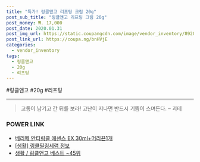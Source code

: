 ```yaml
--- 
title: "특가! 링클앤고 리프팅 크림 20g" 
post_sub_title: "링클앤고 리프팅 크림 20g" 
post_money: ₩. 17,000 
post_date: 2020.01.31 
post_img_url: https://static.coupangcdn.com/image/vendor_inventory/8928/e4123f859f86e6556c9c067d12850f57d4d059cad24015af0528fb106724.jpg 
post_link_url: https://coupa.ng/bnHVjE 
categories: 
  - vendor_inventory 
tags: 
  - 링클앤고 
  - 20g 
  - 리프팅 
--- 
```

  #링클앤고 #20g #리프팅 
<hr> 

> 고통이 남기고 간 뒤를 보라! 고난이 지나면 반드시 기쁨이 스며든다. – 괴테 


### POWER LINK

* <a href="https://blog.naver.com/an0733/221784961977" target="_blank">베리떼 안티링클 에센스 EX 30ml+머리끈1개</a>
* <a href="https://blog.naver.com/fasyy4321/221760555758" target="_blank"> [생활] 링클필링세럼 정보 </a>
* <a href="https://blog.naver.com/santokki14/221790968390" target="_blank">생활 / 링클앤고 베스트 ~45위</a>
